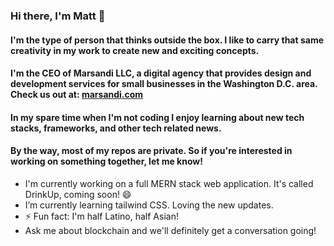 ### Hi there, I'm Matt 👋

#### I'm the type of person that thinks outside the box. I like to carry that same creativity in my work to create new and exciting concepts.
#### I'm the CEO of Marsandi LLC, a digital agency that provides design and development services for small businesses in the Washington D.C. area. Check us out at: [marsandi.com](https://marsandi.com)
#### In my spare time when I'm not coding I enjoy learning about new tech stacks, frameworks, and other tech related news.
#### By the way, most of my repos are private. So if you're interested in working on something together, let me know!

- I'm currently working on a full MERN stack web application. It's called DrinkUp, coming soon! 😄 
- I’m currently learning tailwind CSS. Loving the new updates.
- ⚡ Fun fact: I'm half Latino, half Asian!
- Ask me about blockchain and we'll definitely get a conversation going!
